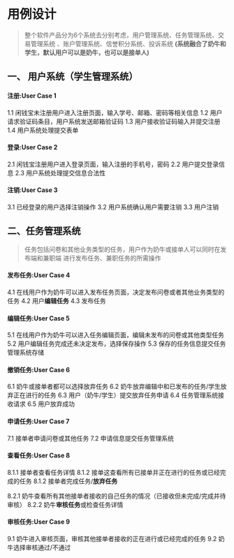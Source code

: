 # 用例设计

> 整个软件产品分为6个系统去分别考虑，用户管理系统、任务管理系统、交易管理系统
、账户管理系统、信誉积分系统、投诉系统 **(系统融合了奶牛和学生，默认用户可以是奶牛，也可以是接单人)**

## 一、 用户系统（学生管理系统）
  
  #### 注册:User Case 1
  1.1 闲钱宝未注册用户进入注册页面，输入学号、邮箱、密码等相关信息
  1.2 用户请求验证码条目，用户系统发送邮箱验证码
  1.3 用户接收验证码输入并提交注册
  1.4 用户系统处理提交表单
 
  
  #### 登录:User Case 2
  2.1 闲钱宝注册用户进入登录页面，输入注册的手机号，密码
  2.2 用户提交登录信息
  2.3 用户系统处理提交信息合法性
  
  #### 注销:User Case 3
  3.1 已经登录的用户选择注销操作
  3.2 用户系统确认用户需要注销
  3.3 用户注销
  
## 二、任务管理系统
> 任务包括问卷和其他业务类型的任务，用户作为奶牛或接单人可以同时在发布端和兼职端
进行发布任务、兼职任务的所需操作
  
  #### 发布任务:User Case 4
   4.1 在线用户作为奶牛可以进入发布任务页面，决定发布问卷或者其他业务类型的任务
   4.2 用户**编辑任务**
   4.3 发布任务
   
  #### 编辑任务:User Case 5
   5.1 在线用户作为奶牛可以进入任务编辑页面，编辑未发布的问卷或其他类型任务
   5.2 用户编辑任务完成还未决定发布，选择保存操作
   5.3 保存的任务信息提交任务管理系统存储
   
  #### 撤销任务:User Case 6
   6.1 奶牛或接单者都可以选择放弃任务
   6.2 奶牛放弃编辑中和已发布的任务/学生放弃正在进行的任务
   6.3 用户（奶牛/学生）提交放弃任务申请
   6.4 任务管理系统接收请求
   6.5 用户放弃成功
  
  #### 申请任务:User Case 7
   7.1 接单者申请问卷或其他任务
   7.2 申请信息提交任务管理系统
   
  #### 查看任务:User Case 8
   8.1.1 接单者查看任务详情
   8.1.2 接单这查看所有已接单并正在进行的任务或已经完成的任务
   8.1.2 接单者完成任务/**放弃任务**
   
   8.2.1 奶牛查看所有其他接单者接收的自己任务的情况（已接收但未完成/完成并待审核）
   8.2.2 奶牛**审核任务**或检查任务详情
   
  #### 审核任务:User Case 9
   9.1 奶牛进入审核页面，审核其他接单者接收的正在进行或已经完成的任务
   9.2 奶牛选择审核通过/不通过
   
  
   
  
